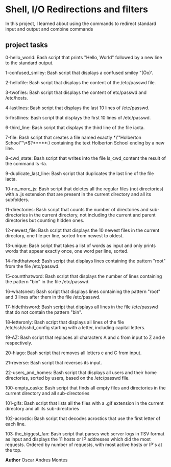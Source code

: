 # Shell, I/O Redirections and filters
In this project, I learned about using the commands to redirect standard input and output and combine commands

## project tasks

0-hello_world: Bash script that prints "Hello, World" followed by a new line to the standard output.

1-confused_smiley: Bash script that displays a confused smiley "(Ôo)'.

2-hellofile: Bash script that displays the content of the /etc/passwd file.

3-twofiles: Bash script that displays the content of etc/passwd and /etc/hosts.

4-lastlines: Bash script that displays the last 10 lines of /etc/passwd.

5-firstlines: Bash script that displays the first 10 lines of /etc/passwd.

6-third_line: Bash script that displays the third line of the file iacta.

7-file: Bash script that creates a file named exactly \*\\'"Holberton School"\'\\*$\?\*\*\*\*\*:) containing the text Holberton School ending by a new line.

8-cwd_state: Bash script that writes into the file ls_cwd_content the result of the command ls -la.

9-duplicate_last_line: Bash script that duplicates the last line of the file iacta.

10-no_more_js: Bash script that deletes all the regular files (not directories) with a .js extension that are present in the current directory and all its subfolders.

11-directories: Bash script that counts the number of directories and sub-directories in the current directory, not including the current and parent directories but counting hidden ones.

12-newest_file: Bash script that displays the 10 newest files in the current directory, one file per line, sorted from newest to oldest.

13-unique: Bash script that takes a list of words as input and only prints words that appear exactly once, one word per line, sorted.

14-findthatword: Bash script that displays lines containing the pattern "root" from the file /etc/passwd.

15-countthatword: Bash script that displays the number of lines containing the pattern "bin" in the file /etc/passwd.

16-whatsnext: Bash script that displays lines containing the pattern "root" and 3 lines after them in the file /etc/passwd.

17-hidethisword: Bash script that displays all lines in the file /etc/passwd that do not contain the pattern "bin".

18-letteronly: Bash script that displays all lines of the file /etc/ssh/sshd_config starting with a letter, including capital letters.

19-AZ: Bash script that replaces all characters A and c from input to Z and e respectively.

20-hiago: Bash script that removes all letters c and C from input.

21-reverse: Bash script that reverses its input.

22-users_and_homes: Bash script that displays all users and their home directories, sorted by users, based on the /etc/passwd file.

100-empty_casks: Bash script that finds all empty files and directories in the current directory and all sub-directories

101-gifs: Bash script that lists all the files with a .gif extension in the current directory and all its sub-directories

102-acrostic: Bash script that decodes acrostics that use the first letter of each line.

103-the_biggest_fan: Bash script that parses web server logs in TSV format as input and displays the 11 hosts or IP addresses which did the most requests.
Ordered by number of requests, with most active hosts or IP's at the top.

**Author**
Oscar Andres Montes